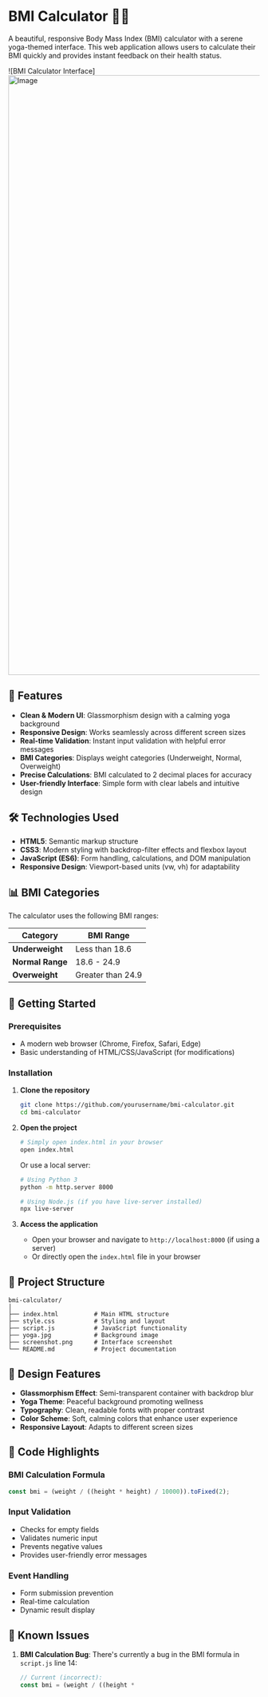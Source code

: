 # BMI Calculator 🏃‍♀️

A beautiful, responsive Body Mass Index (BMI) calculator with a serene yoga-themed interface. This web application allows users to calculate their BMI quickly and provides instant feedback on their health status.

![BMI Calculator Interface]<img width="1920" height="1200" alt="Image" src="https://github.com/user-attachments/assets/6cf4e1c2-294b-43a5-8eb6-44dae2fdf1a7" />

## 🌟 Features

- **Clean & Modern UI**: Glassmorphism design with a calming yoga background
- **Responsive Design**: Works seamlessly across different screen sizes
- **Real-time Validation**: Instant input validation with helpful error messages
- **BMI Categories**: Displays weight categories (Underweight, Normal, Overweight)
- **Precise Calculations**: BMI calculated to 2 decimal places for accuracy
- **User-friendly Interface**: Simple form with clear labels and intuitive design

## 🛠️ Technologies Used

- **HTML5**: Semantic markup structure
- **CSS3**: Modern styling with backdrop-filter effects and flexbox layout
- **JavaScript (ES6)**: Form handling, calculations, and DOM manipulation
- **Responsive Design**: Viewport-based units (vw, vh) for adaptability

## 📊 BMI Categories

The calculator uses the following BMI ranges:

| Category | BMI Range |
|----------|-----------|
| **Underweight** | Less than 18.6 |
| **Normal Range** | 18.6 - 24.9 |
| **Overweight** | Greater than 24.9 |

## 🚀 Getting Started

### Prerequisites

- A modern web browser (Chrome, Firefox, Safari, Edge)
- Basic understanding of HTML/CSS/JavaScript (for modifications)

### Installation

1. **Clone the repository**
   ```bash
   git clone https://github.com/yourusername/bmi-calculator.git
   cd bmi-calculator
   ```

2. **Open the project**
   ```bash
   # Simply open index.html in your browser
   open index.html
   ```
   
   Or use a local server:
   ```bash
   # Using Python 3
   python -m http.server 8000
   
   # Using Node.js (if you have live-server installed)
   npx live-server
   ```

3. **Access the application**
   - Open your browser and navigate to `http://localhost:8000` (if using a server)
   - Or directly open the `index.html` file in your browser

## 📁 Project Structure

```
bmi-calculator/
│
├── index.html          # Main HTML structure
├── style.css           # Styling and layout
├── script.js           # JavaScript functionality
├── yoga.jpg            # Background image
├── screenshot.png      # Interface screenshot
└── README.md           # Project documentation
```

## 🎨 Design Features

- **Glassmorphism Effect**: Semi-transparent container with backdrop blur
- **Yoga Theme**: Peaceful background promoting wellness
- **Typography**: Clean, readable fonts with proper contrast
- **Color Scheme**: Soft, calming colors that enhance user experience
- **Responsive Layout**: Adapts to different screen sizes

## 🔧 Code Highlights

### BMI Calculation Formula
```javascript
const bmi = (weight / ((height * height) / 10000)).toFixed(2);
```

### Input Validation
- Checks for empty fields
- Validates numeric input
- Prevents negative values
- Provides user-friendly error messages

### Event Handling
- Form submission prevention
- Real-time calculation
- Dynamic result display

## 🐛 Known Issues

1. **BMI Calculation Bug**: There's currently a bug in the BMI formula in `script.js` line 14:
   ```javascript
   // Current (incorrect):
   const bmi = (weight / ((height *
